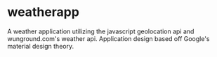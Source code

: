 # weatherapp
A weather application utilizing the javascript geolocation api and wunground.com's weather api.
Application design based off Google's material design theory.
